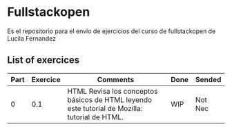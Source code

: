 # Fullstackopen
Es el repositorio para el envío de ejercicios del curso de fullstackopen de Lucila Fernandez

## List of exercices
|Part |Exercice|Comments|Done|Sended|
|---|---|-------|----|----|
|0|0.1| HTML Revisa los conceptos básicos de HTML leyendo este tutorial de Mozilla: tutorial de HTML.|WIP|Not Nec|
